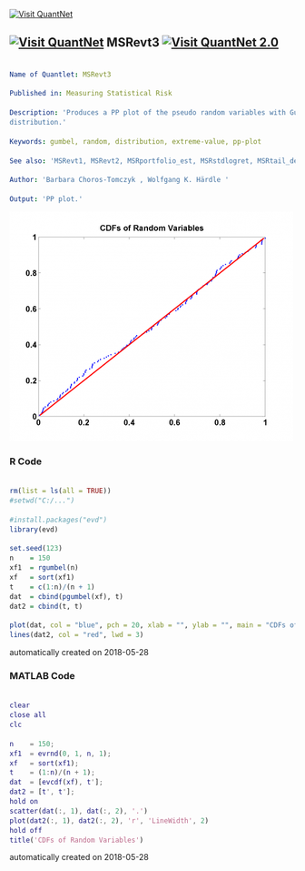 [<img src="https://github.com/QuantLet/Styleguide-and-FAQ/blob/master/pictures/banner.png" width="888" alt="Visit QuantNet">](http://quantlet.de/)

## [<img src="https://github.com/QuantLet/Styleguide-and-FAQ/blob/master/pictures/qloqo.png" alt="Visit QuantNet">](http://quantlet.de/) **MSRevt3** [<img src="https://github.com/QuantLet/Styleguide-and-FAQ/blob/master/pictures/QN2.png" width="60" alt="Visit QuantNet 2.0">](http://quantlet.de/)

```yaml

Name of Quantlet: MSRevt3

Published in: Measuring Statistical Risk

Description: 'Produces a PP plot of the pseudo random variables with Gumbel distribution against theoretical Gumbel 
distribution.'

Keywords: gumbel, random, distribution, extreme-value, pp-plot

See also: 'MSRevt1, MSRevt2, MSRportfolio_est, MSRstdlogret, MSRtail_dep_normal, MSRtail_dep_tStudent, MSRvar_block_max, MSRvar_block_max_params, MSRvar_clayton_GARCHn'

Author: 'Barbara Choros-Tomczyk , Wolfgang K. Härdle '

Output: 'PP plot.'
```

![Picture1](MSRevt3.png)

### R Code
```r

rm(list = ls(all = TRUE))
#setwd("C:/...")

#install.packages("evd")
library(evd)

set.seed(123)
n    = 150
xf1  = rgumbel(n)
xf   = sort(xf1)
t    = c(1:n)/(n + 1)
dat  = cbind(pgumbel(xf), t)
dat2 = cbind(t, t)

plot(dat, col = "blue", pch = 20, xlab = "", ylab = "", main = "CDFs of Random Variables") 
lines(dat2, col = "red", lwd = 3)
```

automatically created on 2018-05-28

### MATLAB Code
```matlab

clear
close all
clc

n    = 150;
xf1  = evrnd(0, 1, n, 1);
xf   = sort(xf1);
t    = (1:n)/(n + 1);
dat  = [evcdf(xf), t'];
dat2 = [t', t'];
hold on
scatter(dat(:, 1), dat(:, 2), '.')
plot(dat2(:, 1), dat2(:, 2), 'r', 'LineWidth', 2)
hold off
title('CDFs of Random Variables')

```

automatically created on 2018-05-28